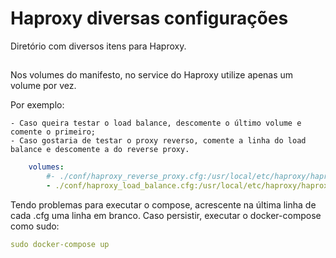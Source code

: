 # Haproxy diversas configurações
Diretório com diversos itens para Haproxy.

##
Nos volumes do manifesto, no service do Haproxy utilize apenas um volume por vez.

Por exemplo: 

    - Caso queira testar o load balance, descomente o último volume e comente o primeiro;
    - Caso gostaria de testar o proxy reverso, comente a linha do load balance e descomente a do reverse proxy.
```yaml
    volumes:
        #- ./conf/haproxy_reverse_proxy.cfg:/usr/local/etc/haproxy/haproxy.cfg #(Escolher entre o load balance ou proxy reverso para testar)
        - ./conf/haproxy_load_balance.cfg:/usr/local/etc/haproxy/haproxy.cfg #(Escolher entre o load balance ou proxy reverso para testar)
```

Tendo problemas para executar o compose, acrescente na última linha de cada .cfg uma linha em branco.
Caso persistir, executar o docker-compose como sudo:
```yaml
sudo docker-compose up
```
